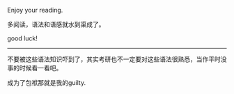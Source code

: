 Enjoy your reading.

多阅读，语法和语感就水到渠成了。

good luck!

---

不要被这些语法知识吓到了，其实考研也不一定要对这些语法很熟悉，当作平时没事的时候看一看吧。



成为了包袱那就是我的guilty.


